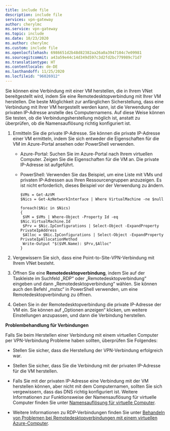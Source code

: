```yaml
---
title: include file
description: include file
services: vpn-gateway
author: cherylmc
ms.service: vpn-gateway
ms.topic: include
ms.date: 10/23/2020
ms.author: cherylmc
ms.custom: include file
ms.openlocfilehash: 6986651d2b48d82382aa26a0a3947104c7e09981
ms.sourcegitcommit: a43a59e44c14d349d597c3d2fd2bc779989c71d7
ms.translationtype: HT
ms.contentlocale: de-DE
ms.lasthandoff: 11/25/2020
ms.locfileid: "96026912"
---
```

Sie können eine Verbindung mit einer VM herstellen, die in Ihrem VNet bereitgestellt wird, indem Sie eine Remotedesktopverbindung mit Ihrer VM herstellen. Die beste Möglichkeit zur anfänglichen Sicherstellung, dass eine Verbindung mit Ihrer VM hergestellt werden kann, ist die Verwendung der privaten IP-Adresse anstelle des Computernamens. Auf diese Weise können Sie testen, ob die Verbindungsherstellung möglich ist, anstatt zu überprüfen, ob die Namensauflösung richtig konfiguriert ist.

1. Ermitteln Sie die private IP-Adresse. Sie können die private IP-Adresse einer VM ermitteln, indem Sie sich entweder die Eigenschaften für die VM im Azure-Portal ansehen oder PowerShell verwenden.

   * Azure-Portal: Suchen Sie im Azure-Portal nach Ihrem virtuellen Computer. Zeigen Sie die Eigenschaften für die VM an. Die private IP-Adresse ist aufgeführt.

   * PowerShell: Verwenden Sie das Beispiel, um eine Liste mit VMs und privaten IP-Adressen aus Ihren Ressourcengruppen anzuzeigen. Es ist nicht erforderlich, dieses Beispiel vor der Verwendung zu ändern.

     ```azurepowershell-interactive
     $VMs = Get-AzVM
     $Nics = Get-AzNetworkInterface | Where VirtualMachine -ne $null

     foreach($Nic in $Nics)
     {
      $VM = $VMs | Where-Object -Property Id -eq $Nic.VirtualMachine.Id
      $Prv = $Nic.IpConfigurations | Select-Object -ExpandProperty PrivateIpAddress
      $Alloc = $Nic.IpConfigurations | Select-Object -ExpandProperty PrivateIpAllocationMethod
      Write-Output "$($VM.Name): $Prv,$Alloc"
     }
     ```

1. Vergewissern Sie sich, dass eine Point-to-Site-VPN-Verbindung mit Ihrem VNet besteht.
1. Öffnen Sie eine **Remotedesktopverbindung**, indem Sie auf der Taskleiste im Suchfeld „RDP“ oder „Remotedesktopverbindung“ eingeben und dann „Remotedesktopverbindung“ wählen. Sie können auch den Befehl „mstsc“ in PowerShell verwenden, um eine Remotedesktopverbindung zu öffnen. 
1. Geben Sie in der Remotedesktopverbindung die private IP-Adresse der VM ein. Sie können auf „Optionen anzeigen“ klicken, um weitere Einstellungen anzupassen, und dann die Verbindung herstellen.

**Problembehandlung für Verbindungen**

Falls Sie beim Herstellen einer Verbindung mit einem virtuellen Computer per VPN-Verbindung Probleme haben sollten, überprüfen Sie Folgendes:

* Stellen Sie sicher, dass die Herstellung der VPN-Verbindung erfolgreich war.

* Stellen Sie sicher, dass Sie die Verbindung mit der privaten IP-Adresse für die VM herstellen.

* Falls Sie mit der privaten IP-Adresse eine Verbindung mit der VM herstellen können, aber nicht mit dem Computernamen, sollten Sie sich vergewissern, dass das DNS richtig konfiguriert ist. Weitere Informationen zur Funktionsweise der Namensauflösung für virtuelle Computer finden Sie unter [Namensauflösung für virtuelle Computer](../articles/virtual-network/virtual-networks-name-resolution-for-vms-and-role-instances.md).

* Weitere Informationen zu RDP-Verbindungen finden Sie unter [Behandeln von Problemen bei Remotedesktopverbindungen mit einem virtuellen Azure-Computer](../articles/virtual-machines/troubleshooting/troubleshoot-rdp-connection.md).